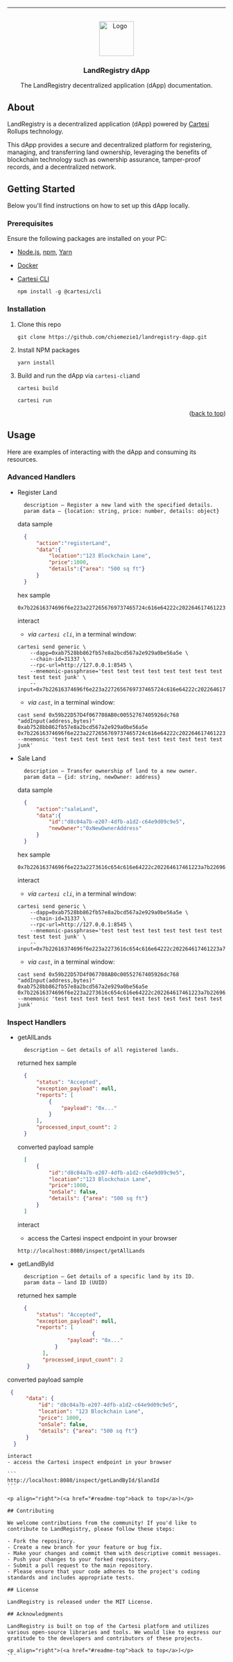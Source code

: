 # 

<a id="readme-top"></a>

---

<!-- PROJECT LOGO -->
<br />
<div align="center">
  <a href="https://github.com/your-username/landregistry-dapp">
    <img src="docs/images/logo.png" alt="Logo" width="80" height="80">
  </a>
  <h3 align="center">LandRegistry dApp</h3>
  <p align="center">
    The LandRegistry decentralized application (dApp) documentation.
  </p>
</div>

## About

<p>
    LandRegistry is a decentralized application (dApp) powered by <a href="https://docs.cartesi.io/cartesi-rollups/1.3/">Cartesi</a> Rollups technology.
</p>
<p> 
    This dApp provides a secure and decentralized platform for registering, managing, and transferring land ownership, leveraging the benefits of blockchain technology such as ownership assurance, tamper-proof records, and a decentralized network.
</p>

## Getting Started

Below you'll find instructions on how to set up this dApp locally.

### Prerequisites

Ensure the following packages are installed on your PC:

- [Node.js](https://nodejs.org/en), [npm](https://docs.npmjs.com/cli/v10/configuring-npm/install), [Yarn](https://classic.yarnpkg.com/lang/en/docs/install/#debian-stable)
- [Docker](https://docs.docker.com/get-docker/)
- [Cartesi CLI](https://docs.cartesi.io/cartesi-rollups/1.3/development/migration/#install-cartesi-cli)
    
    ```
    npm install -g @cartesi/cli
    ```
    

### Installation

1. Clone this repo
    
    ```
    git clone https://github.com/chiemezie1/landregistry-dapp.git
    ```
    
2. Install NPM packages
    
    ```
    yarn install
    ```
    
3. Build and run the dApp via `cartesi-cli`and
    
    ```
    cartesi build
    ```
    
    ```
    cartesi run
    ```
    

<p align="right">(<a href="#readme-top">back to top</a>)</p>

## Usage

Here are examples of interacting with the dApp and consuming its resources.

### Advanced Handlers

- Register Land
    
    ```
      description — Register a new land with the specified details.
      param data — {location: string, price: number, details: object}
    ```
    
    data sample
    
    ```json
      {
          "action":"registerLand",
          "data":{
              "location":"123 Blockchain Lane",
              "price":1000,
              "details":{"area": "500 sq ft"}
          }
      }
    ```
    
    hex sample
    
    ```
    0x7b22616374696f6e223a2272656769737465724c616e64222c202264617461223a7b226c6f636174696f6e223a2231323320426c6f636b636861696e204c616e65222c20227072696365223a313030302c202264657461696c73223a7b2261726561223a22353030207371206674227d7d7d
    ```
    
    interact
    
    - *via `cartesi cli`*, in a terminal window:
    
    ```
    cartesi send generic \
        --dapp=0xab7528bb862fb57e8a2bcd567a2e929a0be56a5e \
        --chain-id=31337 \
        --rpc-url=http://127.0.0.1:8545 \
        --mnemonic-passphrase='test test test test test test test test test test test junk' \
        --input=0x7b22616374696f6e223a2272656769737465724c616e64222c202264617461223a7b226c6f636174696f6e223a2231323320426c6f636b636861696e204c616e65222c20227072696365223a313030302c202264657461696c73223a7b2261726561223a22353030207371206674227d7d7d
    
    ```
    
    - *via `cast`*, in a terminal window:
    
    ```
    cast send 0x59b22D57D4f067708AB0c00552767405926dc768 "addInput(address,bytes)" 0xab7528bb862fb57e8a2bcd567a2e929a0be56a5e 0x7b22616374696f6e223a2272656769737465724c616e64222c202264617461223a7b226c6f636174696f6e223a2231323320426c6f636b636861696e204c616e65222c20227072696365223a313030302c202264657461696c73223a7b2261726561223a22353030207371206674227d7d7d --mnemonic 'test test test test test test test test test test test junk'
    ```
    
- Sale Land
    
    ```
      description — Transfer ownership of land to a new owner.
      param data — {id: string, newOwner: address}
    ```
    
    data sample
    
    ```json
      {
          "action":"saleLand",
          "data":{
              "id":"d8c04a7b-e207-4dfb-a1d2-c64e9d09c9e5",
              "newOwner":"0xNewOwnerAddress"
          }
      }
    ```
    
    hex sample
    
    ```
    0x7b22616374696f6e223a2273616c654c616e64222c202264617461223a7b226964223a2264386330346137622d653230372d346466622d613164322d633634653964303963396535222c20226e65774f776e6572223a2230784e65774f776e657241646472657373227d7d
    ```
    
    interact
    
    - *via `cartesi cli`*, in a terminal window:
    
    ```
    cartesi send generic \
        --dapp=0xab7528bb862fb57e8a2bcd567a2e929a0be56a5e \
        --chain-id=31337 \
        --rpc-url=http://127.0.0.1:8545 \
        --mnemonic-passphrase='test test test test test test test test test test test junk' \
        --input=0x7b22616374696f6e223a2273616c654c616e64222c202264617461223a7b226964223a2264386330346137622d653230372d346466622d613164322d633634653964303963396535222c20226e65774f776e6572223a2230784e65774f776e657241646472657373227d7d
    ```
    
    - *via `cast`*, in a terminal window:
    
    ```
    cast send 0x59b22D57D4f067708AB0c00552767405926dc768 "addInput(address,bytes)" 0xab7528bb862fb57e8a2bcd567a2e929a0be56a5e 0x7b22616374696f6e223a2273616c654c616e64222c202264617461223a7b226964223a2264386330346137622d653230372d346466622d613164322d633634653964303963396535222c20226e65774f776e6572223a2230784e65774f776e657241646472657373227d7d --mnemonic 'test test test test test test test test test test test junk'
    ```
    

### Inspect Handlers

- getAllLands
    
    ```
      description — Get details of all registered lands.
    ```
    
    returned hex sample
    
    ```json
      {
          "status": "Accepted",
          "exception_payload": null,
          "reports": [
              {
                  "payload": "0x..."
              }
          ],
          "processed_input_count": 2
      }
    ```
    
    converted payload sample
    
    ```json
      [
          {
              "id":"d8c04a7b-e207-4dfb-a1d2-c64e9d09c9e5",
              "location":"123 Blockchain Lane",
              "price":1000,
              "onSale": false,
              "details": {"area": "500 sq ft"}
          }
      ]
    ```
    
    interact
    
    - access the Cartesi inspect endpoint in your browser
    
    ```
    http://localhost:8080/inspect/getAllLands
    ```
    
- getLandById
    
    ```
      description — Get details of a specific land by its ID.
      param data — land ID (UUID)
    ```
    
    returned hex sample
    
    ```json
      {
          "status": "Accepted",
          "exception_payload": null,
          "reports": [
    						{
                    "payload": "0x..."
                }
            ],
            "processed_input_count": 2
       }
    ```
    

converted payload sample

```json
 {
      "data": {
          "id": "d8c04a7b-e207-4dfb-a1d2-c64e9d09c9e5",
          "location": "123 Blockchain Lane",
          "price": 1000,
          "onSale": false,
          "details": {"area": "500 sq ft"}
      }
  }
```

    interact
    - access the Cartesi inspect endpoint in your browser

    ```
    http://localhost:8080/inspect/getLandById/$landId
    ```

    <p align="right">(<a href="#readme-top">back to top</a>)</p>

    ## Contributing

    We welcome contributions from the community! If you'd like to contribute to LandRegistry, please follow these steps:

    - Fork the repository.
    - Create a new branch for your feature or bug fix.
    - Make your changes and commit them with descriptive commit messages.
    - Push your changes to your forked repository.
    - Submit a pull request to the main repository.
    - Please ensure that your code adheres to the project's coding standards and includes appropriate tests.

    ## License

    LandRegistry is released under the MIT License.

    ## Acknowledgments

    LandRegistry is built on top of the Cartesi platform and utilizes various open-source libraries and tools. We would like to express our gratitude to the developers and contributors of these projects.

    <p align="right">(<a href="#readme-top">back to top</a>)</p>
    ```